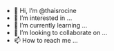 - 👋 Hi, I’m @thaisrocine
- 👀 I’m interested in ...
- 🌱 I’m currently learning ...
- 💞️ I’m looking to collaborate on ...
- 📫 How to reach me ...

<!---
thaisrocine/thaisrocine is a ✨ special ✨ repository because its `README.md` (this file) appears on your GitHub profile.
You can click the Preview link to take a look at your changes.
--->
